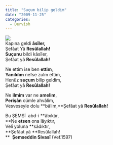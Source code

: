 ```yaml
---
title: "Suçum bilip geldim"
date: "2009-11-25"
categories: 
  - Dervish
---
```


![](../uploads/image/mescidi_nebevi_.jpg)  
Kapına geldi **âsîler,**  
Şefâat Yâ **Resûlallah!  
Suçunu** bildi kâsîler,  
Şefâat yâ **Resûlallah!**

Ne ettim ise ben **ettim**,  
**Yanıldım** nefse zulm ettim,  
Henüz **suçum** bilip geldim,  
Şefâat yâ **Resûlallah!**

Ne **ilmim** var ne **amelim**,  
**Perişân** cümle ahvâlim,  
Vesveseyle dolu **bâlim,**Şefâat yâ **Resûlallah!**

Bu ŞEMSİ  abd-i **âbıktır,  
**Ne **etsen** ona lâyıktır,  
Velî yoluna **sâdıktır,  
**Şefâat yâ **Resûlallah!  
**  **Şemseddin Sivasî** (Vef.1597)
